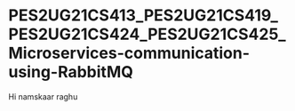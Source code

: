 # PES2UG21CS413_PES2UG21CS419_PES2UG21CS424_PES2UG21CS425_Microservices-communication-using-RabbitMQ

Hi 
namskaar raghu
